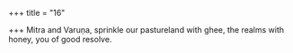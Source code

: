+++
title = "16"

+++
Mitra and Varuṇa, sprinkle our pastureland with ghee,
the realms with honey, you of good resolve.